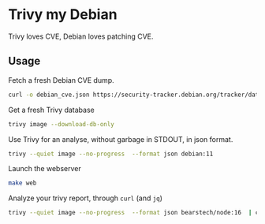 Trivy my Debian
===============

Trivy loves CVE, Debian loves patching CVE.

Usage
-----

Fetch a fresh Debian CVE dump.

```bash
curl -o debian_cve.json https://security-tracker.debian.org/tracker/data/json
```

Get a fresh Trivy database

```bash
trivy image --download-db-only
```

Use Trivy for an analyse, without garbage in STDOUT, in json format.

```bash
trivy --quiet image --no-progress  --format json debian:11
```

Launch the webserver

```bash
make web
```

Analyze your trivy report, through `curl` (and `jq`)

```bash
trivy --quiet image --no-progress  --format json bearstech/node:16  | curl --silent -H "Content-Type: application/json" -X POST --data-binary @- http://localhost:8000/trivy/debian | jq .
```

